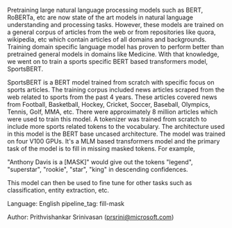 Pretraining large natural language processing models such as BERT, RoBERTa, etc are now state of the art models in natural language understanding and processing tasks. However, these models are trained on a general corpus of articles from the web or from repositories like quora, wikipedia, etc which contain articles of all domains and backgrounds. Training domain specific language model has proven to perform better than pretrained general models in domains like Medicine. With that knowledge, we went on to train a sports specific BERT based transformers model, SportsBERT.

SportsBERT is a BERT model trained from scratch with specific focus on sports articles. The training corpus included news articles scraped from the web related to sports from the past 4 years. These articles covered news from Football, Basketball, Hockey, Cricket, Soccer, Baseball, Olympics, Tennis, Golf, MMA, etc. There were approximately 8 million articles which were used to train this model. A tokenizer was trained from scratch to include more sports related tokens to the vocabulary. The architecture used in this model is the BERT base uncased architecture. The model was trained on four V100 GPUs. It's a MLM based transformers model and the primary task of the model is to fill in missing masked tokens. For example,

"Anthony Davis is a [MASK]" would give out the tokens "legend", "superstar", "rookie", "star", "king" in descending confidences.

This model can then be used to fine tune for other tasks such as classification, entity extraction, etc.

Language: English
pipeline_tag: fill-mask

Author: Prithvishankar Srinivasan (prsrini@microsoft.com)